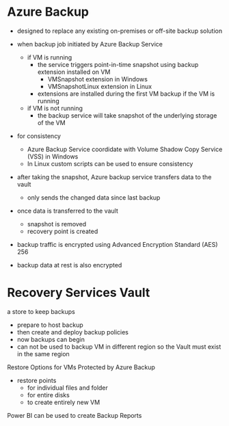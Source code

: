 # Azure Backup

* designed to replace any existing on-premises or off-site backup solution
* when backup job initiated by Azure Backup Service
    * if VM is running
        * the service triggers point-in-time snapshot using backup extension installed on VM
            * VMSnapshot extension in Windows
            * VMSnapshotLinux extension in Linux
        * extensions are installed during the first VM backup if the VM is running
    * if VM is not running 
        * the backup service will take snapshot of the underlying storage of the VM

* for consistency
    * Azure Backup Service coordidate with Volume Shadow Copy Service (VSS) in Windows
    * In Linux custom scripts can be used to ensure consistency

* after taking the snapshot, Azure backup service transfers data to the vault
    * only sends the changed data since last backup

* once data is transferred to the vault
    * snapshot is removed
    * recovery point is created

* backup traffic is encrypted using Advanced Encryption Standard (AES) 256

* backup data at rest is also encrypted


# Recovery Services Vault

a store to keep backups
* prepare to host backup
* then create and deploy backup policies
* now backups can begin 
* can not be used to backup VM in different region so the Vault must exist in the same region

Restore Options for VMs Protected by Azure Backup
* restore points
    * for individual files and folder
    * for entire disks 
    * to create entirely new VM

Power BI can be used to create Backup Reports 







